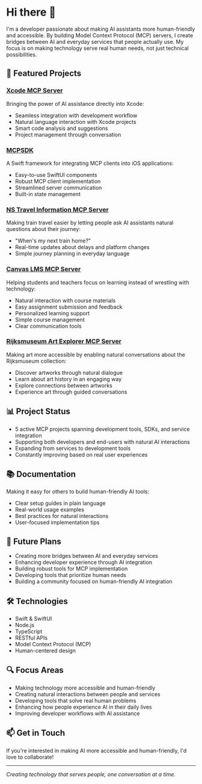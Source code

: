 # Hi there 👋

I'm a developer passionate about making AI assistants more human-friendly and accessible. By building Model Context Protocol (MCP) servers, I create bridges between AI and everyday services that people actually use. My focus is on making technology serve real human needs, not just technical possibilities.

## 🚀 Featured Projects

### [Xcode MCP Server](https://github.com/r-huijts/xcode-mcp-server)
Bringing the power of AI assistance directly into Xcode:
- Seamless integration with development workflow
- Natural language interaction with Xcode projects
- Smart code analysis and suggestions
- Project management through conversation

### [MCPSDK](https://github.com/r-huijts/MCPSDK)
A Swift framework for integrating MCP clients into iOS applications:
- Easy-to-use SwiftUI components
- Robust MCP client implementation
- Streamlined server communication
- Built-in state management

### [NS Travel Information MCP Server](https://github.com/r-huijts/ns-mcp-server)
Making train travel easier by letting people ask AI assistants natural questions about their journey:
- "When's my next train home?"
- Real-time updates about delays and platform changes
- Simple journey planning in everyday language

### [Canvas LMS MCP Server](https://github.com/r-huijts/canvas-mcp)
Helping students and teachers focus on learning instead of wrestling with technology:
- Natural interaction with course materials
- Easy assignment submission and feedback
- Personalized learning support
- Simple course management
- Clear communication tools

### [Rijksmuseum Art Explorer MCP Server](https://github.com/r-huijts/rijksmuseum-mcp)
Making art more accessible by enabling natural conversations about the Rijksmuseum collection:
- Discover artworks through natural dialogue
- Learn about art history in an engaging way
- Explore connections between artworks
- Experience art through guided conversations

## 📊 Project Status
- 5 active MCP projects spanning development tools, SDKs, and service integration
- Supporting both developers and end-users with natural AI interactions
- Expanding from services to development tools
- Constantly improving based on real user experiences

## 📚 Documentation
Making it easy for others to build human-friendly AI tools:
- Clear setup guides in plain language
- Real-world usage examples
- Best practices for natural interactions
- User-focused implementation tips

## 🔮 Future Plans
- Creating more bridges between AI and everyday services
- Enhancing developer experience through AI integration
- Building robust tools for MCP implementation
- Developing tools that prioritize human needs
- Building a community focused on human-friendly AI integration

## 🛠 Technologies
- Swift & SwiftUI
- Node.js
- TypeScript
- RESTful APIs
- Model Context Protocol (MCP)
- Human-centered design

## 🔍 Focus Areas
- Making technology more accessible and human-friendly
- Creating natural interactions between people and services
- Developing tools that solve real human problems
- Enhancing how people experience AI in their daily lives
- Improving developer workflows with AI assistance

## 📫 Get in Touch
If you're interested in making AI more accessible and human-friendly, I'd love to collaborate!

---
*Creating technology that serves people, one conversation at a time.*
